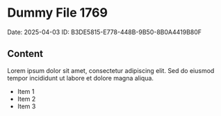 # Dummy File 1769

Date: 2025-04-03
ID: B3DE5815-E778-448B-9B50-8B0A4419B80F

## Content

Lorem ipsum dolor sit amet, consectetur adipiscing elit.
Sed do eiusmod tempor incididunt ut labore et dolore magna aliqua.

* Item 1
* Item 2
* Item 3

